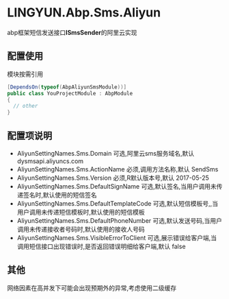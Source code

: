# LINGYUN.Abp.Sms.Aliyun

abp框架短信发送接口**ISmsSender**的阿里云实现

## 配置使用

模块按需引用

```csharp
[DependsOn(typeof(AbpAliyunSmsModule))]
public class YouProjectModule : AbpModule
{
  // other
}
```
## 配置项说明

*	AliyunSettingNames.Sms.Domain						可选,阿里云sms服务域名,默认 dysmsapi.aliyuncs.com  
*	AliyunSettingNames.Sms.ActionName					必须,调用方法名称,默认 SendSms
*	AliyunSettingNames.Sms.Version						必须,R默认版本号,默认 2017-05-25
*	AliyunSettingNames.Sms.DefaultSignName				可选,默认签名,当用户调用未传递签名时,默认使用的短信签名  
*	AliyunSettingNames.Sms.DefaultTemplateCode			可选,默认短信模板号,,当用户调用未传递短信模板时,默认使用的短信模板
*	AliyunSettingNames.Sms.DefaultPhoneNumber			可选,默认发送号码,当用户调用未传递接收者号码时,默认使用的接收人号码  
*	AliyunSettingNames.Sms.VisibleErrorToClient			可选,展示错误给客户端,当调用短信接口出现错误时,是否返回错误明细给客户端,默认 false  

## 其他

网络因素在高并发下可能会出现预期外的异常,考虑使用二级缓存
